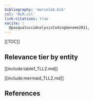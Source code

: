 ```yaml
---
bibliography: 'morinlab.bib'
csl: 'NLM.csl'
link-citations: true
nocite: |
  @pasqualucciAnalysisCodingGenome2011, 
---
```


[[_TOC_]]




## Relevance tier by entity

[[include:table1_TLL2.md]]





[[include:mermaid_TLL2.md]]

## References



